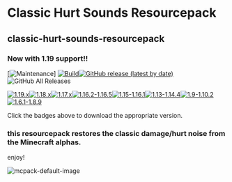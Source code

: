 
# Classic Hurt Sounds Resourcepack
## classic-hurt-sounds-resourcepack
### Now with 1.19 support!!

[![Maintenance](https://img.shields.io/maintenance/no/2022?logo=github)]
[![Build](https://github.com/ddomino007/classic-hurt-sounds-resourcepack/actions/workflows/build-packs.yml/badge.svg)](https://github.com/ddomino007/classic-hurt-sounds-resourcepack/actions/workflows/build-packs.yml)[![GitHub release (latest by date)](https://img.shields.io/badge/release-v1.0.0-informational)](https://github.com/ddomino007/classic-hurt-sounds-resourcepack/releases/latest)![GitHub All Releases](https://img.shields.io/github/downloads/ddomino007/classic-hurt-sounds-resourcepack/total?label=total%20downloads)

[![1.19.x](https://img.shields.io/badge/Java-1.19.x-informational)](https://github.com/ddomino007/classic-hurt-sounds-resourcepack/releases/latest/download/ClassicHurtSounds-1-19.zip)[![1.18.x](https://img.shields.io/badge/Java-1.18.x-informational)](https://github.com/ddomino007/classic-hurt-sounds-resourcepack/releases/latest/download/ClassicHurtSounds-1-18.zip)[![1.17.x](https://img.shields.io/badge/Java-1.17.x-informational)](https://github.com/ddomino007/classic-hurt-sounds-resourcepack/releases/latest/download/ClassicHurtSounds-1-17.zip)[![1.16.2-1.16.5](https://img.shields.io/badge/Java-1.16.2--1.16.5-informational)](https://github.com/ddomino007/classic-hurt-sounds-resourcepack/releases/latest/download/ClassicHurtSounds-1-16-2.zip)[![1.15-1.16.1](https://img.shields.io/badge/Java-1.15.1--1.16.1-informational)](https://github.com/ddomino007/classic-hurt-sounds-resourcepack/releases/latest/download/ClassicHurtSounds-1-15.zip)[![1.13-1.14.4](https://img.shields.io/badge/Java-1.13--1.14.4-informational)](https://github.com/ddomino007/classic-hurt-sounds-resourcepack/releases/latest/download/ClassicHurtSounds-1-13.zip)[![1.9-1.10.2](https://img.shields.io/badge/Java-1.9--1.10.2-informational)](https://github.com/ddomino007/classic-hurt-sounds-resourcepack/releases/latest/download/ClassicHurtSounds-1-9.zip)[![1.6.1-1.8.9](https://img.shields.io/badge/Java-1.6.1--1.8.9-informational)](https://github.com/ddomino007/classic-hurt-sounds-resourcepack/releases/latest/download/ClassicHurtSounds-1-6-1.zip)

Click the badges above to download the appropriate version.
### this resourcepack restores the classic damage/hurt noise from the Minecraft alphas.
enjoy!

![mcpack-default-image](https://raw.githubusercontent.com/ddomino007/classic-hurt-sounds-resourcepack/main/mcpack-default.png)
